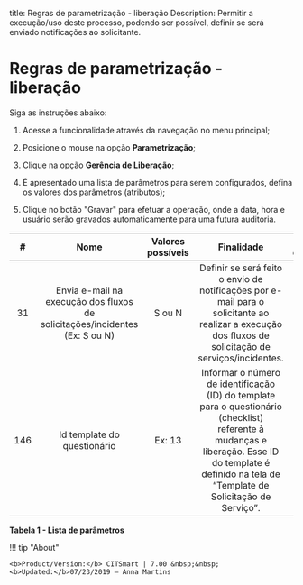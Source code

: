 title: Regras de parametrização - liberação
Description: Permitir a execução/uso deste processo, podendo ser possível, definir se será enviado notificações ao solicitante.
# Regras de parametrização - liberação

Siga as instruções abaixo:

1. Acesse a funcionalidade através da navegação no menu principal;

2. Posicione o mouse na opção **Parametrização**;

3. Clique na opção **Gerência de Liberação**;

4. É apresentado uma lista de parâmetros para serem configurados, defina os valores dos parâmetros (atributos);

5. Clique no botão "Gravar" para efetuar a operação, onde a data, hora e usuário serão gravados automaticamente para uma futura 
auditoria.

|  #  |                                     Nome                                    | Valores possíveis |                                                                                               Finalidade                                                                                              | Orientações complementares |
|:---:|:---------------------------------------------------------------------------:|:-----------------:|:-----------------------------------------------------------------------------------------------------------------------------------------------------------------------------------------------------:|:--------------------------:|
|  31 | Envia e-mail na execução dos fluxos de solicitações/incidentes (Ex: S ou N) |       S ou N      | Definir se será feito o envio de notificações por e-mail para o solicitante ao realizar a execução dos fluxos de solicitação de serviços/incidentes.                                                  |        Não se aplica       | 
| 146 |                         Id template do questionário                         |       Ex: 13      | Informar o número de identificação (ID) do template para o questionário (checklist) referente à mudanças e liberação. Esse ID do template é definido na tela de “Template de Solicitação de Serviço”. |        Não se aplica       |

**Tabela 1 - Lista de parâmetros**

!!! tip "About"

    <b>Product/Version:</b> CITSmart | 7.00 &nbsp;&nbsp;
    <b>Updated:</b>07/23/2019 – Anna Martins
